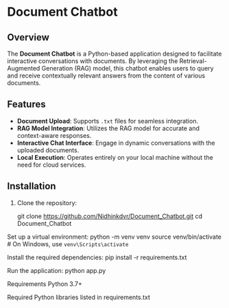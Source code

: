 # Document Chatbot

## Overview

The **Document Chatbot** is a Python-based application designed to facilitate interactive conversations with documents. By leveraging the Retrieval-Augmented Generation (RAG) model, this chatbot enables users to query and receive contextually relevant answers from the content of various documents.

## Features

- **Document Upload**: Supports `.txt` files for seamless integration.
- **RAG Model Integration**: Utilizes the RAG model for accurate and context-aware responses.
- **Interactive Chat Interface**: Engage in dynamic conversations with the uploaded documents.
- **Local Execution**: Operates entirely on your local machine without the need for cloud services.

## Installation

1. Clone the repository:

   git clone https://github.com/Nidhinkdvr/Document_Chatbot.git
   cd Document_Chatbot

   
Set up a virtual environment:
python -m venv venv
source venv/bin/activate  # On Windows, use `venv\Scripts\activate`


Install the required dependencies:
pip install -r requirements.txt



Run the application:
python app.py


Requirements
Python 3.7+

Required Python libraries listed in requirements.txt
